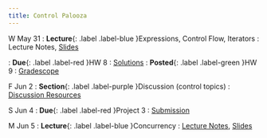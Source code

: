 ```yaml
---
title: Control Palooza
---
```


W May 31
: **Lecture**{: .label .label-blue }Expressions, Control Flow, Iterators
  : Lecture Notes, [Slides](https://docs.google.com/presentation/d/1u1PJH2L8Mi_010USm4ZkFaGQ5vJGHlyK/)

: **Due**{: .label .label-red }HW 8
  : [Solutions](https://drive.google.com/file/d/1ekzVs5aF1hjxMsH1OwAZkTXdRv2Yyj4R/view?usp=sharing)
: **Posted**{: .label .label-green }HW 9
  : [Gradescope](https://www.gradescope.com/courses/529662/assignments/2922061)

F Jun 2
: **Section**{: .label .label-purple }Discussion (control topics)
  : [Discussion Resources](https://drive.google.com/drive/folders/1TBOqhuq2-JFEcW0KNkbnC6UXtpGUsATe)

S Jun 4
: **Due**{: .label .label-red }Project 3
  : [Submission](https://www.gradescope.com/courses/529662/assignments/2906325)

M Jun 5
: **Lecture**{: .label .label-blue }Concurrency
  : [Lecture Notes]({{site.baseurl}}/lectures/18), [Slides](https://docs.google.com/presentation/d/1u1PJH2L8Mi_010USm4ZkFaGQ5vJGHlyK/)
